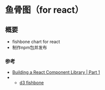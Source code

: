 # 鱼骨图（for react）

## 概要

* fishbone chart for react
* 制作npm包并发布

### 参考

* [Building a React Component Library | Part 1](https://medium.com/@_alanbsmith/building-a-react-component-library-part-1-d8a1e248fe6c)
* * [d3 fishbone](http://bl.ocks.org/bollwyvl/9239214)